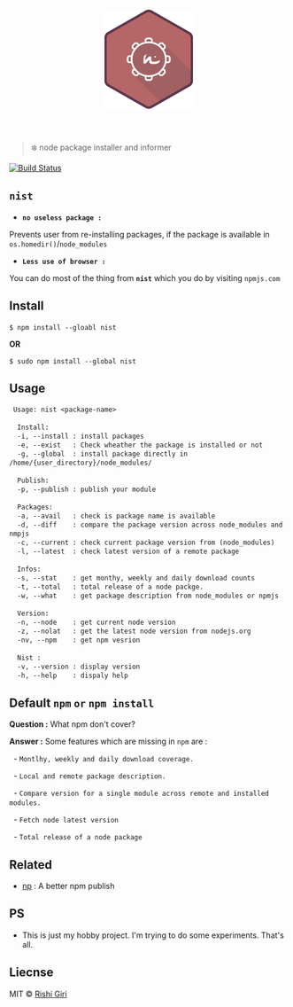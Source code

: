 <h1 align="center">
	<br>
	<img width="160" src="https://raw.githubusercontent.com/CodeDotJS/nist/master/media/nist.png" alt="nist">
	<br>
	<br>
</h1>

> :snowflake: node package installer and informer

[![Build Status](https://travis-ci.org/CodeDotJS/nist.svg?branch=master)](https://travis-ci.org/CodeDotJS/nist)

## __`nist`__

- __`no useless package :`__

Prevents user from re-installing packages, if the package is available in `os.homedir()`/`node_modules`

- __`Less use of browser :`__

You can do most of the thing from __`nist`__ which you do by visiting `npmjs.com`


## Install

```
$ npm install --gloabl nist
```
__OR__
```
$ sudo npm install --global nist
```

## Usage

```
 Usage: nist <package-name>

  Install:
  -i, --install : install packages
  -e, --exist   : Check wheather the package is installed or not
  -g, --global  : install package directly in /home/{user_directory}/node_modules/

  Publish:
  -p, --publish : publish your module

  Packages:
  -a, --avail   : check is package name is available
  -d, --diff    : compare the package version across node_modules and nmpjs
  -c, --current : check current package version from (node_modules)
  -l, --latest  : check latest version of a remote package

  Infos:
  -s, --stat    : get monthy, weekly and daily download counts
  -t, --total   : total release of a node packge.
  -w, --what    : get package description from node_modules or npmjs

  Version:
  -n, --node    : get current node version
  -z, --nolat   : get the latest node version from nodejs.org
  -nv, --npm    : get npm vesrion

  Nist :
  -v, --version : display version
  -h, --help    : dispaly help
```

## Default __`npm`__  `or`  __`npm install`__

__Question :__ What npm don't cover?

__Answer :__ Some features which are missing in `npm` are :

&nbsp; - `Montlhy, weekly and daily download coverage.`

&nbsp; - `Local and remote package description.`

&nbsp; - `Compare version for a single module across remote and installed modules.`

&nbsp; - `Fetch node latest version`

&nbsp; - `Total release of a node package`


## Related

- [np](https://github.com/sindresorhus/np) : A better npm publish

## PS

- This is just my hobby project. I'm trying to do some experiments. That's all.

## Liecnse

MIT &copy; [Rishi Giri](http://rishigiri.com)
